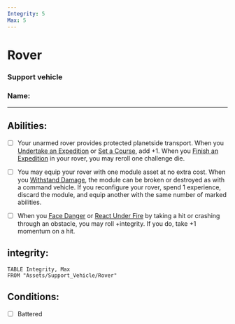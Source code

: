 ```yaml
---
Integrity: 5
Max: 5
---
```

# Rover
### Support vehicle
### Name:
<hr>


## Abilities:
- [ ] Your unarmed rover provides protected planetside transport. When you [Undertake an Expedition](Undertake_an_Expedition.md) or [Set a Course](Set_a_Course.md), add +1. When you [Finish an Expedition](Finish_an_Expedition.md) in your rover, you may reroll one challenge die.

- [ ] You may equip your rover with one module asset at no extra cost. When you [Withstand Damage](Withstand_Damage.md), the module can be broken or destroyed as with a command vehicle. If you reconfigure your rover, spend 1 experience, discard the module, and equip another with the same number of marked abilities.

- [ ] When you [Face Danger](4._Moves/Adventure/Face_Danger.md) or [React Under Fire](React_Under_Fire.md) by taking a hit or crashing through an obstacle, you may roll +integrity. If you do, take +1 momentum on a hit.

## integrity:
```dataview
TABLE Integrity, Max
FROM "Assets/Support_Vehicle/Rover"
```
## Conditions:
- [ ] Battered
